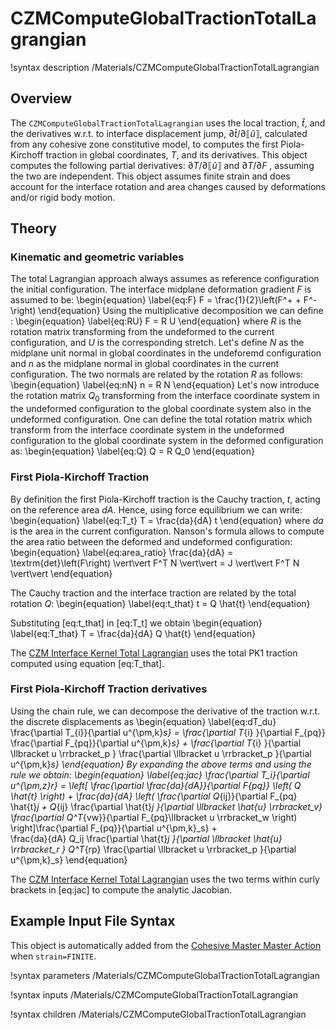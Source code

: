 # CZMComputeGlobalTractionTotalLagrangian

!syntax description /Materials/CZMComputeGlobalTractionTotalLagrangian

## Overview

The `CZMComputeGlobalTractionTotalLagrangian` uses the local traction, $\hat{t}$, and the derivatives w.r.t. to interface displacement jump, $\partial \hat{t} / \partial \llbracket \hat{u} \rrbracket$, calculated from any cohesive zone constitutive model, to computes the first Piola-Kirchoff traction in global coordinates, $T$, and its derivatives.
This object computes the following partial derivatives: $\partial T / \partial \llbracket \hat{u} \rrbracket$ and $\partial T / \partial F$ , assuming the two are independent.
This object assumes finite strain and does account for the interface rotation and area changes caused by deformations and/or rigid body motion.

## Theory

### Kinematic and geometric variables

The total Lagrangian approach always assumes as reference configuration the initial configuration.
The interface midplane deformation gradient $F$ is assumed to be:
\begin{equation} \label{eq:F}
F = \frac{1}{2}\left(F^+ + F^-\right)
\end{equation}
Using the multiplicative decomposition we can define :
\begin{equation} \label{eq:RU}
F = R U
\end{equation}
where $R$ is the rotation matrix transforming from the undeformed to the current configuration, and $U$ is the corresponding stretch.
Let's define $N$ as the midplane unit normal in global coordinates in the undeforemd configuration and $n$ as the midplane normal in global coordinates in the current configuration.
The two normals are related by the rotation $R$ as follows:
\begin{equation} \label{eq:nN}
n = R N
\end{equation}
Let's now introduce the rotation matrix $Q_0$ transforming from the interface coordinate system in the undeformed configuration to the global coordinate system also in the undeformed configuration.
One can define the total rotation matrix which transform from the interface coordinate system in the undeformed configuration to the global coordinate system in the deformed configuration as:
\begin{equation} \label{eq:Q}
Q = R Q_0
\end{equation}

### First Piola-Kirchoff Traction

By definition the first Piola-Kirchoff traction is the Cauchy traction, $t$, acting on the reference area $dA$. Hence, using force equilibrium we can write:
\begin{equation} \label{eq:T_t}
T = \frac{da}{dA} t
\end{equation}
where $da$ is the area in the current configuration.
Nanson's formula allows to compute the area ratio between the deformed and undeformed configuration:
\begin{equation} \label{eq:area_ratio}
  \frac{da}{dA} = \textrm{det}\left(F\right) \vert\vert F^T N \vert\vert = J \vert\vert F^T N \vert\vert
\end{equation}

The Cauchy traction and the interface traction are related by the total rotation $Q$:
\begin{equation} \label{eq:t_that}
t = Q \hat{t}
\end{equation}

Substituting [eq:t_that] in [eq:T_t] we obtain
\begin{equation} \label{eq:T_that}
T = \frac{da}{dA} Q \hat{t}
\end{equation}

The [CZM Interface Kernel Total Lagrangian](CZMInterfaceKernelTotalLagrangian.md) uses the total PK1 traction computed using equation [eq:T_that].

### First Piola-Kirchoff Traction derivatives

Using the chain rule, we can decompose the derivative of the traction w.r.t. the discrete displacements as
\begin{equation} \label{eq:dT_du}
  \frac{\partial  T_{i}}{\partial u^{\pm,k}_s} = \frac{\partial  T_{i} }{\partial F_{pq}} \frac{\partial F_{pq}}{\partial u^{\pm,k}_s} + \frac{\partial  T_{i} }{\partial  \llbracket u \rrbracket_p } \frac{\partial \llbracket u \rrbracket_p }{\partial u^{\pm,k}_s}
\end{equation}
By expanding the above terms and using the rule we obtain:
\begin{equation} \label{eq:jac}
\frac{\partial T_i}{\partial u^{\pm,z}_r} =
\left[ \frac{\partial \frac{da}{dA}}{\partial F_{pq}} \left(  Q \hat{t} \right) +
\frac{da}{dA}  \left( \frac{\partial Q_{ij}}{\partial F_{pq} \hat{t}_j  +
  Q_{ij} \frac{\partial \hat{t}_j }{\partial \llbracket \hat{u} \rrbracket_v} \frac{\partial Q^T_{vw}}{\partial F_{pq}\llbracket u \rrbracket_w \right)  \right]\frac{\partial F_{pq}}{\partial u^{\pm,k}_s} +  
 \frac{da}{dA} Q_ij \frac{\partial  \hat{t}_j }{\partial  \llbracket \hat{u} \rrbracket_r } Q^T_{rp} \frac{\partial \llbracket u \rrbracket_p }{\partial u^{\pm,k}_s}
\end{equation}

The [CZM Interface Kernel Total Lagrangian](CZMInterfaceKernelTotalLagrangian.md) uses the two terms within curly brackets in [eq:jac] to compute the analytic Jacobian.

## Example Input File Syntax

This object is automatically added from the [Cohesive Master Master Action](CohesiveZoneMaster/index.md) when `strain=FINITE`.

!syntax parameters /Materials/CZMComputeGlobalTractionTotalLagrangian

!syntax inputs /Materials/CZMComputeGlobalTractionTotalLagrangian

!syntax children /Materials/CZMComputeGlobalTractionTotalLagrangian
